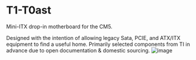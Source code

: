 # T1-T0ast
Mini-ITX drop-in motherboard for the CM5.

Designed with the intention of allowing legacy Sata, PCIE, and ATX/ITX equipment to find a useful home.
Primarily selected components from TI in advance due to open documentation & domestic sourcing.
![image](https://github.com/user-attachments/assets/71bdceb7-22a3-4bcb-8a7f-4ab617b76dc8)
